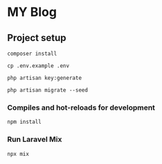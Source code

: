 # MY Blog

## Project setup
```
composer install
```
```
cp .env.example .env
```
```
php artisan key:generate
```
```
php artisan migrate --seed
```

### Compiles and hot-reloads for development
```
npm install
```

### Run Laravel Mix
```
npx mix
```